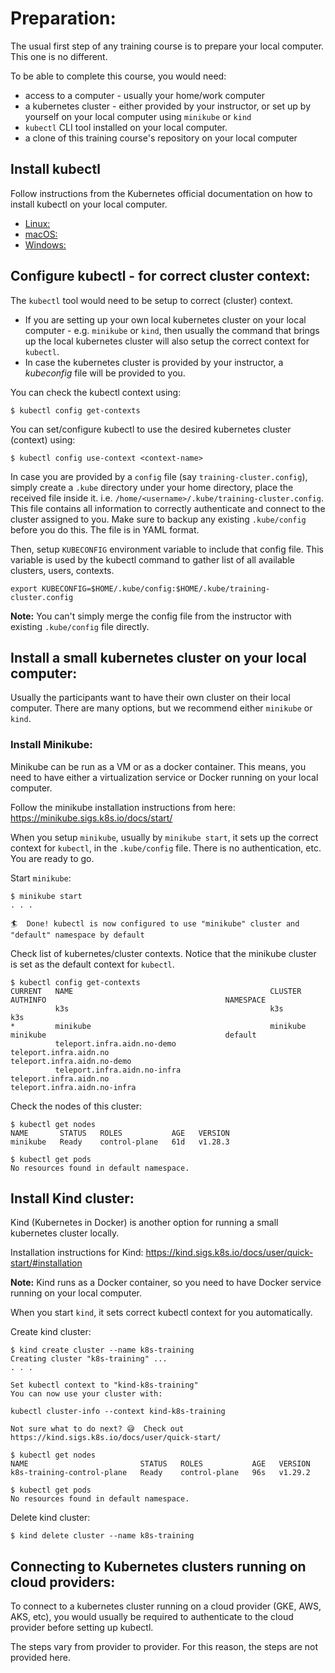 # Preparation:
The usual first step of any training course is to prepare your local computer. This one is no different.

To be able to complete this course, you would need:
* access to a computer - usually your home/work computer
* a kubernetes cluster - either provided by your instructor, or set up by yourself on your local computer using `minikube` or `kind`
* `kubectl` CLI tool installed on your local computer.
* a clone of this training course's repository on your local computer

## Install kubectl 
Follow instructions from the Kubernetes official documentation on how to install kubectl on your local computer.

* [Linux: ](https://kubernetes.io/docs/tasks/tools/install-kubectl-linux)
* [macOS: ](https://kubernetes.io/docs/tasks/tools/install-kubectl-macos)
* [Windows: ](https://kubernetes.io/docs/tasks/tools/install-kubectl-windows)


## Configure kubectl - for correct cluster context:
The `kubectl` tool would need to be setup to correct (cluster) context. 

* If you are setting up your own local kubernetes cluster on your local computer - e.g. `minikube` or `kind`, then usually the command that brings up the local kubernetes cluster will also setup the correct context for `kubectl`.
* In case the kubernetes cluster is provided by your instructor, a *kubeconfig* file will be provided to you. 

You can check the kubectl context using:

```
$ kubectl config get-contexts
```

You can set/configure kubectl to use the desired kubernetes cluster (context) using:

```
$ kubectl config use-context <context-name>
```

In case you are provided by a `config` file (say `training-cluster.config`), simply create a `.kube` directory under your home directory, place the received file inside it. i.e. `/home/<username>/.kube/training-cluster.config`. This file contains all information to correctly authenticate and connect to the cluster assigned to you.  Make sure to backup any existing `.kube/config` before you do this. The file is in YAML format.

Then, setup `KUBECONFIG` environment variable to include that config file. This variable is used by the kubectl command to gather list of all available clusters, users, contexts.

```
export KUBECONFIG=$HOME/.kube/config:$HOME/.kube/training-cluster.config
```

**Note:** You can't simply merge the config file from the instructor with existing `.kube/config` file directly.

## Install a small kubernetes cluster on your local computer:
Usually the participants want to have their own cluster on their local computer. There are many options, but we recommend either `minikube` or `kind`.

### Install Minikube: 

Minikube can be run as a VM or as a docker container. This means, you need to have either a virtualization service or Docker running on your local computer.

Follow the minikube installation instructions from here: https://minikube.sigs.k8s.io/docs/start/ 

When you setup `minikube`, usually by `minikube start`, it sets up the correct context for `kubectl`, in the `.kube/config` file. There is no authentication, etc. You are ready to go. 

Start `minikube`:

```
$ minikube start
. . . 

🏄  Done! kubectl is now configured to use "minikube" cluster and "default" namespace by default
```

Check list of kubernetes/cluster contexts. Notice that the minikube cluster is set as the default context for `kubectl`.

```
$ kubectl config get-contexts
CURRENT   NAME                                            CLUSTER                                         AUTHINFO                                        NAMESPACE
          k3s                                             k3s                                             k3s                                             
*         minikube                                        minikube                                        minikube                                        default
          teleport.infra.aidn.no-demo                     teleport.infra.aidn.no                          teleport.infra.aidn.no-demo                     
          teleport.infra.aidn.no-infra                    teleport.infra.aidn.no                          teleport.infra.aidn.no-infra                    
```

Check the nodes of this cluster:

```
$ kubectl get nodes
NAME       STATUS   ROLES           AGE   VERSION
minikube   Ready    control-plane   61d   v1.28.3
```

```
$ kubectl get pods
No resources found in default namespace.
```


## Install Kind cluster:

Kind (Kubernetes in Docker) is another option for running a small kubernetes cluster locally. 

Installation instructions for Kind: https://kind.sigs.k8s.io/docs/user/quick-start/#installation

**Note:** Kind runs as a Docker container, so you need to have Docker service running on your local computer.

When you start `kind`,  it sets correct kubectl context for you automatically.

Create kind cluster:

```
$ kind create cluster --name k8s-training
Creating cluster "k8s-training" ...
. . . 

Set kubectl context to "kind-k8s-training"
You can now use your cluster with:

kubectl cluster-info --context kind-k8s-training

Not sure what to do next? 😅  Check out https://kind.sigs.k8s.io/docs/user/quick-start/
```

```
$ kubectl get nodes
NAME                         STATUS   ROLES           AGE   VERSION
k8s-training-control-plane   Ready    control-plane   96s   v1.29.2
```

```
$ kubectl get pods
No resources found in default namespace.
```


Delete kind cluster:

```
$ kind delete cluster --name k8s-training
```

## Connecting to Kubernetes clusters running on cloud providers:

To connect to a kubernetes cluster running on a cloud provider (GKE, AWS, AKS, etc), you would usually be required to authenticate to the cloud provider before setting up kubectl.

The steps vary from provider to provider. For this reason, the steps are not provided here.
